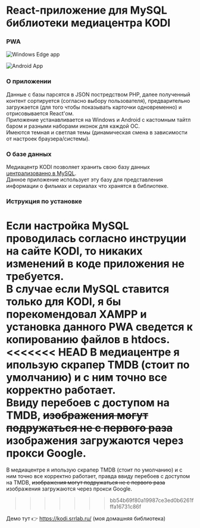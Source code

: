 # React-приложение для MySQL библиотеки медиацентра KODI

### PWA
![Windows Edge app](https://github.com/rus-sharafiev/kodiMysqlLibrary/blob/master/build/IMG/ICONS/screenshot.png?raw=true)

![Android App](https://github.com/rus-sharafiev/kodiMysqlLibrary/blob/master/build/IMG/ICONS/screenshot-mobile.png?raw=true)

### О приложении
Данные с базы парсятся в JSON постредством PHP, далее полученный контент сортируется (согласно выбору пользователя), предварительно загружается (для того чтобы показывать карточки одновременно) и отрисовывается React'ом.  
Приложение устанавливается на Windows и Android с кастомным тайтл баром и разными наборами иконок для каждой ОС.  
Имеются темная и светлая темы (динамическая смена в зависимости от настроек браузера/системы).   

### О базе данных
Медиацентр KODI позволяет хранить свою базу данных [централизованно в MySQL](https://kodi.wiki/view/MySQL).  
Данное приложение использует эту базу для представления информации о фильмах и сериалах что хранятся в библиотеке.  

### Иструкция по установке
Если настройка MySQL проводилась согласно инструции на сайте KODI, то никаких изменений в коде приложения не требуется.  
В случае если MySQL ставится только для KODI, я бы порекомендовал XAMPP и установка данного PWA сведется к копированию файлов в htdocs.  
<<<<<<< HEAD
В медиацентре я ипользую скрапер TMDB (стоит по умолчанию) и с ним точно все корректно работает.  
Ввиду перебоев с доступом на TMDB, <del>изображения могут подружаться не с первого раза</del> изображения загружаются через прокси Google.  
=======
В медиацентре я ипользую скрапер TMDB (стоит по умолчанию) и с ним точно все корректно работает, правда ввиду перебоев с доступом на TMDB, <del> изображения могут подружаться не с первого раза </del> изображения загружаются через прокси Google.  
>>>>>>> bb54b69f80a19987ce3ed0b6261fffa16731c86f

Демо тут 👉 https://kodi.srrlab.ru/ (моя домашняя библиотека)
